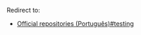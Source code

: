 Redirect to:

*   [Official repositories (Português)#testing](/index.php/Official_repositories_(Portugu%C3%AAs)#testing "Official repositories (Português)")